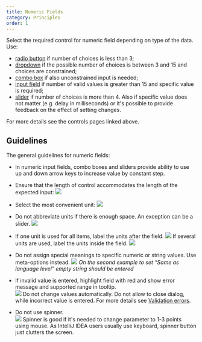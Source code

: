 ```yaml
---
title: Numeric Fields
category: Principles
order: 1
---
```


Select the required control for numeric field depending on type of the data. Use: 
* [radio button]( /controls/radio_button/) if number of choices is less than 3;
* [dropdown]( /controls/dropdown/) if the possible number of choices is between 3 and 15 and choices are constrained;
* [combo box]( /controls/combobox/) if also unconstrained input is needed;
* [input field]( /controls/input_field/) if number of valid values is greater than 15 and specific value is required;
* [slider]( /controls/slider/) if number of choices is more than 4. Also if specific value does not matter (e.g. delay in milliseconds) or it's possible to provide feedback on the effect of setting changes.

For more details see the controls pages linked above.

## Guidelines
The general guidelines for numeric fields:

* In numeric input fields, combo boxes and sliders provide ability to use up and down arrow keys to increase value by constant step.

* Ensure that the length of control accommodates the length of the expected input: 
![]({{site.baseurl}}/images/numeric_fields/control_length.png)


* Select the most convenient unit:
![]({{site.baseurl}}/images/numeric_fields/unit.png)

* Do not abbreviate units if there is enough space. An exception can be a slider.
![]({{site.baseurl}}/images/numeric_fields/unit_text.png)

* If one unit is used for all items, label the units after the field.
![]({{site.baseurl}}/images/numeric_fields/one_unit.png)
If several units are used, label the units inside the field.
![]({{site.baseurl}}/images/numeric_fields/multi_unit.png)

* Do not assign special meanings to specific numeric or string values. Use meta-options instead.
![]({{site.baseurl}}/images/numeric_fields/meta_option.png)
*On the second example to set “Same as language level” empty string should be entered*

* If invalid value is entered, highlight field with red and show error message and supported range in tooltip.  
![]({{site.baseurl}}/images/numeric_fields/error.png)
Do not change values automatically. Do not allow to close dialog, while incorrect value is entered. For more details see [Validation errors]( /controls/validation_errors/).

* Do not use spinner.   
![]({{site.baseurl}}/images/numeric_fields/spinner.png)
Spinner is good if it's needed to change parameter to 1-3 points using mouse. As IntelliJ IDEA users usually use keyboard, spinner button just clutters the screen.




  




